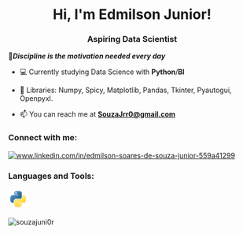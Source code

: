 <h1 align="center">Hi, I'm Edmilson Junior!</h1>
<h3 align="center">Aspiring Data Scientist</h3>

🤖***Discipline is the motivation needed every day***

- 💻 Currently studying Data Science with **Python**/**BI**

- 🧮  Libraries: Numpy, Spicy, Matplotlib, Pandas, Tkinter, Pyautogui, Openpyxl.

- 📫 You can reach me at **SouzaJrr0@gmail.com**

<h3 align="left">Connect with me:</h3>
<p align="left">
<a href="https://www.linkedin.com/in/edmilsonjuniorr/" target="blank"><img align="center" src="https://raw.githubusercontent.com/rahuldkjain/github-profile-readme-generator/master/src/images/icons/Social/linked-in-alt.svg" alt="www.linkedin.com/in/edmilson-soares-de-souza-junior-559a41299" height="30" width="40" /></a>
</p>

<h3 align="left">Languages and Tools:</h3>
<a <a href="https://www.python.org" target="_blank" rel="noreferrer"> <img src="https://raw.githubusercontent.com/devicons/devicon/master/icons/python/python-original.svg" alt="python" width="40" height="40"/> </a> </p>

<p><img align="center" src="https://github-readme-stats.vercel.app/api/top-langs?username=souzajuni0r&show_icons=true&locale=en&layout=compact" alt="souzajuni0r" /></p>


<!---
SouzaJuni0r/SouzaJuni0r is a ✨ special ✨ repository because its `README.md` (this file) appears on your GitHub profile.
You can click the Preview link to take a look at your changes.
--->
